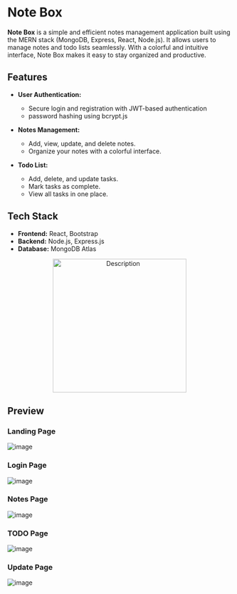 # Note Box

**Note Box** is a simple and efficient notes management application built using the MERN stack (MongoDB, Express, React, Node.js). It allows users to manage notes and todo lists seamlessly. With a colorful and intuitive interface, Note Box makes it easy to stay organized and productive.

## Features

- **User Authentication:**
  - Secure login and registration with JWT-based authentication
  -  password hashing using bcrypt.js
    
- **Notes Management:**
  - Add, view, update, and delete notes.
  - Organize your notes with a colorful interface.

- **Todo List:**
  - Add, delete, and update tasks.
  - Mark tasks as complete.
  - View all tasks in one place.

## Tech Stack

- **Frontend:** React, Bootstrap
- **Backend:** Node.js, Express.js
- **Database:** MongoDB Atlas

<p align="center">
  <img  src="https://github.com/user-attachments/assets/48af5353-2283-4ce4-a019-59a562a98522" alt="Description" width="300"/>
</p>





## Preview
### Landing Page
![image](https://github.com/user-attachments/assets/933ffd61-1e11-46bc-b0c7-7883760851d8)

### Login Page
![image](https://github.com/user-attachments/assets/3804d0c1-082b-4fc6-9468-bbead86fd055)

### Notes Page
![image](https://github.com/user-attachments/assets/2143566c-15b4-41a5-ae67-2eac7fa4dfd9)

### TODO Page
![image](https://github.com/user-attachments/assets/fa214f2e-2508-4abd-a46b-8afecbf98852)

### Update Page
![image](https://github.com/user-attachments/assets/dfc254aa-2452-4273-9fca-ede3fb5324f2)
